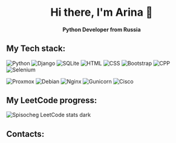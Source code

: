 <h1 align="center">Hi there, I'm Arina 👋</h1>
<h4 align="center">Python Developer from Russia</h3>

<h2>My Tech stack:</h2>
<p>
  <img alt="Python" src="https://img.shields.io/badge/python-3670A0?style=for-the-badge&logo=python&logoColor=ffdd54">
  <img alt="Django" src="https://img.shields.io/badge/django-%23092E20.svg?style=for-the-badge&logo=django&logoColor=white">
  <img alt="SQLite" src="https://img.shields.io/badge/sqlite-%2307405e.svg?style=for-the-badge&logo=sqlite&logoColor=white">
  <img alt="HTML" src="https://img.shields.io/badge/html5-%23E34F26.svg?style=for-the-badge&logo=html5&logoColor=white">
  <img alt="CSS" src="https://img.shields.io/badge/css3-%231572B6.svg?style=for-the-badge&logo=css3&logoColor=white">
  <img alt="Bootstrap" src="https://img.shields.io/badge/bootstrap-%238511FA.svg?style=for-the-badge&logo=bootstrap&logoColor=white">
  <img alt="CPP" src="https://img.shields.io/badge/c++-%2300599C.svg?style=for-the-badge&logo=c%2B%2B&logoColor=white">
  <img alt="Selenium" src="https://img.shields.io/badge/-selenium-%43B02A?style=for-the-badge&logo=selenium&logoColor=white">
</p>
<p>
  <img alt="Proxmox" src="https://img.shields.io/badge/proxmox-proxmox?style=for-the-badge&logo=proxmox&logoColor=%23E57000&labelColor=%232b2a33&color=%232b2a33">
  <img alt="Debian" src="https://img.shields.io/badge/Debian-D70A53?style=for-the-badge&logo=debian&logoColor=white">
  <img alt="Nginx" src="https://img.shields.io/badge/nginx-%23009639.svg?style=for-the-badge&logo=nginx&logoColor=white">
  <img alt="Gunicorn" src="https://img.shields.io/badge/gunicorn-%298729.svg?style=for-the-badge&logo=gunicorn&logoColor=white">
  <img alt="Cisco" src="https://img.shields.io/badge/cisco-%23049fd9.svg?style=for-the-badge&logo=cisco&logoColor=black">
</p>

<!-- https://img.shields.io/badge/markdown-%23000000.svg?style=for-the-badge&logo=markdown&logoColor=white -->

<!--
<h4>Roadmap:</h4>
https://img.shields.io/badge/FastAPI-005571?style=for-the-badge&logo=fastapi
https://img.shields.io/badge/opencv-%23white.svg?style=for-the-badge&logo=opencv&logoColor=white
https://img.shields.io/badge/Qt-%23217346.svg?style=for-the-badge&logo=Qt&logoColor=white
-->


<h2>My LeetCode progress:</h2>
<p><img alt="Spisocheg LeetCode stats dark" src="https://leetcode-badge-sage.vercel.app/badge/Spisocheg?theme=dark&amp;bgColor=282828"></p>

<h2>Contacts:</h2>
<a href="https://t.me/Spisocheg"><img alt="" src="https://img.shields.io/badge/Telegram-2CA5E0?style=for-the-badge&logo=telegram&logoColor=white"></a>

<!--
**Spisocheg/Spisocheg** is a ✨ _special_ ✨ repository because its `README.md` (this file) appears on your GitHub profile.

Here are some ideas to get you started:

- 🔭 I’m currently working on ...
- 🌱 I’m currently learning ...
- 👯 I’m looking to collaborate on ...
- 🤔 I’m looking for help with ...
- 💬 Ask me about ...
- 📫 How to reach me: ...
- 😄 Pronouns: ...
- ⚡ Fun fact: ...
-->
